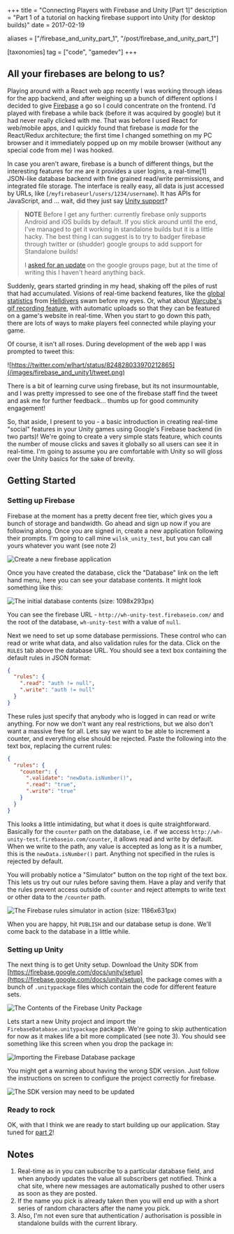 +++
title = "Connecting Players with Firebase and Unity [Part 1]"
description = "Part 1 of a tutorial on hacking firebase support into Unity (for desktop builds)"
date = 2017-02-19

aliases = ["/firebase_and_unity_part_1", "/post/firebase_and_unity_part_1"]

[taxonomies]
tag = ["code", "gamedev"]
+++

## All your firebases are belong to us?

Playing around with a React web app recently I was working through ideas for the
app backend, and after weighing up a bunch of different options I decided to
give [Firebase](https://firebase.google.com/) a go so I could concentrate on the
frontend. I'd played with firebase a while back (before it was acquired by
google) but it had never really clicked with me. That was before I used React
for web/mobile apps, and I quickly found that firebase is _made_ for the
React/Redux architecture; the first time I changed something on my PC browser
and it immediately popped up on my mobile browser (without any special code from
me) I was hooked.

In case you aren't aware, firebase is a bunch of different things, but the
interesting features for me are it provides a user logins, a real-time[1]
JSON-like database backend with fine grained read/write permissions, and
integrated file storage. The interface is really easy, all data is just accessed
by URLs, like (`/myfirebaseurl/users/1234/username`). It has APIs for
JavaScript, and ... wait, did they just say [Unity
support](https://firebase.google.com/docs/unity/setup)?

> **NOTE** Before I get any further: currently firebase only supports Android
> and iOS builds by default. If you stick around until the end, I've managed to
> get it working in standalone builds but it is a little hacky. The best thing I
> can suggest is to try to badger firebase through twitter or (shudder) google
> groups to add support for Standalone builds!
>
> I [asked for an
> update](https://groups.google.com/d/topic/firebase-talk/XLaACoVjysc/discussion)
> on the google groups page, but at the time of writing this I haven't heard
> anything back.

Suddenly, gears started grinding in my head, shaking off the piles of rust that
had accumulated. Visions of real-time backend features, like the [global
statistics](http://arrowheadgamestudios.com/games/helldivers/helldivers-war-statistics/)
from [Helldivers](http://arrowheadgamestudios.com/games/helldivers/) swam before
my eyes. Or, what about [Warcube's](http://www.warcubegame.com/) [gif recording
feature](https://github.com/Chman/Moments), with automatic uploads so that they
can be featured on a game's website in real-time. When you start to go down this
path, there are lots of ways to make players feel connected while playing your
game.

Of course, it isn't all roses. During development of the web app I was prompted
to tweet this:

![https://twitter.com/wlhart/status/824828033970212865](/images/firebase_and_unity1/tweet.png)

There is a bit of learning curve using firebase, but its not insurmountable, and
I was pretty impressed to see one of the firebase staff find the tweet and ask
me for further feedback... thumbs up for good community engagement!

So, that aside, I present to you - a basic introduction in creating real-time
"social" features in your Unity games using Google's Firebase backend (in two
parts)! We're going to create a very simple stats feature, which counts the
number of mouse clicks and saves it globally so all users can see it in
real-time. I'm going to assume you are comfortable with Unity so will gloss over
the Unity basics for the sake of brevity.

## Getting Started

### Setting up Firebase

Firebase at the moment has a pretty decent free tier, which gives you a bunch of
storage and bandwidth. Go ahead and sign up now if you are following along. Once
you are signed in, create a new application following their prompts. I'm going
to call mine `wilsk_unity_test`, but you can call yours whatever you want (see
note 2)

![Create a new firebase application](/images/firebase_and_unity1/create_new_project_firebase.png)

Once you have created the database, click the "Database" link on the left hand
menu, here you can see your database contents. It might look something like
this:

![The initial database contents (size: 1098x293px)](/images/firebase_and_unity1/firebase_setup.png)

You can see the firebase URL - `http://wh-unity-test.firebaseio.com/` and the root
of the database, `wh-unity-test` with a value of `null`.

Next we need to set up some database permissions. These control who can read or
write what data, and also validation rules for the data. Click on the `RULES` tab
above the database URL. You should see a text box containing the default rules
in JSON format:

```json
{
  "rules": {
    ".read": "auth != null",
    ".write": "auth != null"
  }
}
```

These rules just specify that anybody who is logged in can read or write
anything. For now we don't want any real restrictions, but we also don't want a
massive free for all. Lets say we want to be able to increment a counter, and
everything else should be rejected. Paste the following into the text box,
replacing the current rules:

```json
{
  "rules": {
    "counter": {
      ".validate": "newData.isNumber()",
      ".read": "true",
      ".write": "true"
    }
  }
}
```

This looks a little intimidating, but what it does is quite straightforward.
Basically for the `counter` path on the database, i.e. if we access
`http://wh-unity-test.firebaseio.com/counter`, it allows read and write by
default. When we write to the path, any value is accepted as long as it is a
number, this is the `newData.isNumber()` part. Anything not specified in the
rules is rejected by default.

You will probably notice a "Simulator" button on the top right of the text box.
This lets us try out our rules before saving them. Have a play and verify that
the rules prevent access outside of `counter` and reject attempts to write text or
other data to the `/counter` path.

![The Firebase rules simulator in action (size: 1186x631px)](/images/firebase_and_unity1/rule_simulator-1.png)

When you are happy, hit `PUBLISH` and our database setup is done. We'll come
back to the database in a little while.

### Setting up Unity

The next thing is to get Unity setup. Download the Unity SDK from
[https://firebase.google.com/docs/unity/setup](https://firebase.google.com/docs/unity/setup), the package comes with a bunch of
`.unitypackage` files which contain the code for different feature sets.

![The Contents of the Firebase Unity Package](/images/firebase_and_unity1/firebase_unity_package_contents.png)

Lets start a new Unity project and import the `FirebaseDatabase.unitypackage`
package. We're going to skip authentication for now as it makes life a bit more
complicated (see note 3). You should see something like this screen when you
drop the package in:

![Importing the Firebase Database package](/images/firebase_and_unity1/firebase_package_import.png)

You might get a warning about having the wrong SDK version. Just follow the
instructions on screen to configure the project correctly for firebase.

![The SDK version may need to be updated](/images/firebase_and_unity1/sdk_prompt.png)

### Ready to rock

OK, with that I think we are ready to start building up our application. Stay
tuned for [part 2](/firebase-and-unity-part-2)!

## Notes

1. Real-time as in you can subscribe to a particular database field, and when
   anybody updates the value all subscribers get notified. Think a chat site,
   where new messages are automatically pushed to other users as soon as they
   are posted.
2. If the name you pick is already taken then you will end up with a short
   series of random characters after the name you pick.
3. Also, I'm not even sure that authentication / authorisation is possible in
   standalone builds with the current library.
